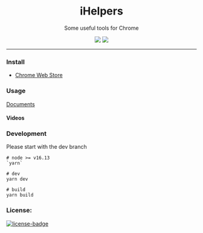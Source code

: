 <h1 align="center">iHelpers</h1>
<p align="center">Some useful tools for Chrome</p>
<p align="center">
   <a href="https://github.com/solobat/iHelpers/releases"><img src="https://img.shields.io/badge/lastest_version-1.7.5-blue.svg"></a>
   <a target="_blank" href="https://chrome.google.com/webstore/detail/ihelpers/hcnekoladldejmeindnhpjkfhjadcick"><img src="https://img.shields.io/badge/download-_chrome_webstore-brightgreen.svg"></a>
</p>

***

### Install
- [Chrome Web Store](https://chrome.google.com/webstore/detail/ihelpers/hcnekoladldejmeindnhpjkfhjadcick)

### Usage
[Documents](https://const.app/iHelpers/index.html)

#### Videos


### Development
Please start with the dev branch
````
# node >= v16.13
`yarn`

# dev
yarn dev

# build
yarn build
````

### License:
[![license-badge]][license-link]

<!-- Link -->
[version-badge]:    https://img.shields.io/badge/lastest_version-1.6.0-blue.svg
[version-link]:     https://github.com/solobat/iHelpers
[chrome-badge]:     https://img.shields.io/badge/download-_chrome_webstore-brightgreen.svg
[offline-badge]:    https://img.shields.io/badge/download-_crx-brightgreen.svg
[license-badge]:    https://img.shields.io/github/license/mashape/apistatus.svg
[license-link]:     https://opensource.org/licenses/MIT
